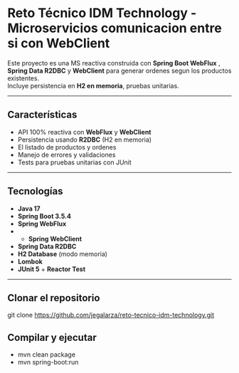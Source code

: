 # Reto Técnico IDM Technology - Microservicios comunicacion entre si con WebClient

Este proyecto es una MS reactiva construida con **Spring Boot WebFlux** , **Spring Data R2DBC** y **WebClient** para generar ordenes segun los productos existentes.  
Incluye persistencia en **H2 en memoria**, pruebas unitarias.

---

## Características
- API 100% reactiva con **WebFlux** y **WebClient**
- Persistencia usando **R2DBC** (H2 en memoria)
- El listado de productos y ordenes
- Manejo de errores y validaciones
- Tests para pruebas unitarias con JUnit

---

## Tecnologías
- **Java 17**
- **Spring Boot 3.5.4**
- **Spring WebFlux**
- - **Spring WebClient**
- **Spring Data R2DBC**
- **H2 Database** (modo memoria)
- **Lombok**
- **JUnit 5** + **Reactor Test**

---

## Clonar el repositorio
git clone https://github.com/jegalarza/reto-tecnico-idm-technology.git

## Compilar y ejecutar
- mvn clean package
- mvn spring-boot:run


